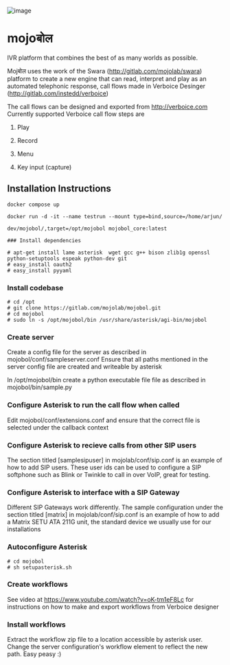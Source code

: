 
![image](https://user-images.githubusercontent.com/743783/147661131-d1354f72-698c-49b6-b27c-cd167eeb77f1.png)

# mojoबोल
IVR platform that combines the best of as many worlds as possible. 

Mojबोल uses the work of the Swara (http://gitlab.com/mojolab/swara) platform to create a new engine that can read, 
interpret and play as an automated telephonic response, call flows made in Verboice Desinger (http://gitlab.com/instedd/verboice) 

The call flows can be designed and exported from http://verboice.com
Currently supported Verboice call flow steps are 

1. Play

2. Record

3. Menu

4. Key input (capture)


## Installation Instructions

```
docker compose up

docker run -d -it --name testrun --mount type=bind,source=/home/arjun/

dev/mojobol/,target=/opt/mojobol mojobol_core:latest

### Install dependencies
```

```
# apt-get install lame asterisk  wget gcc g++ bison zlib1g openssl  python-setuptools espeak python-dev git
# easy_install oauth2
# easy_install pyyaml
```

### Install codebase

```
# cd /opt 
# git clone https://gitlab.com/mojolab/mojobol.git
# cd mojobol
# sudo ln -s /opt/mojobol/bin /usr/share/asterisk/agi-bin/mojobol

```


### Create server

Create a config file for the server as described in mojobol/conf/sampleserver.conf
Ensure that all paths mentioned in the server config file are created and writeable by asterisk

In /opt/mojobol/bin create a python executable file file as described in mojobol/bin/sample.py

### Configure Asterisk to run the call flow when called

Edit mojobol/conf/extensions.conf and ensure that the correct file is selected under the callback context

### Configure Asterisk to recieve calls from other SIP users 

The section titled [samplesipuser] in mojolab/conf/sip.conf is an example of how to add SIP users. These user ids can be used to configure a 
SIP softphone such as Blink or Twinkle to call in over VoIP, great for testing.


### Configure Asterisk to interface with a SIP Gateway
Different SIP Gateways work differently. The sample configuration under the section titled [matrix] in mojolab/conf/sip.conf is an example of how to add a Matrix SETU ATA 211G unit, the standard device we usually use for our installations


### Autoconfigure Asterisk

```
# cd mojobol
# sh setupasterisk.sh
```


### Create workflows

See video at https://www.youtube.com/watch?v=oK-tm1eF8Lc for instructions on how to make and export workflows from Verboice designer


### Install workflows

Extract the workflow zip file to a location accessible by asterisk user. Change the server configuration's workflow element to reflect the new path. Easy peasy :)



